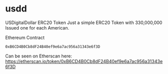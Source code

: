 # usdd
USDigitalDollar ERC20 Token
Just a simple ERC20 Token with 330,000,000 Issued one for each American.

Ethereum Contract
```
0xB6CD4B0Cb8dF24B40ef9e6a7ac956a31343e6f3D
```
Can be seen on Etherscan here: https://etherscan.io/token/0xB6CD4B0Cb8dF24B40ef9e6a7ac956a31343e6f3D
